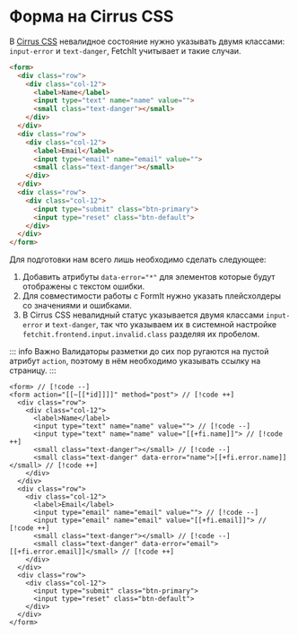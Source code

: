 # Форма на Cirrus CSS

В [Cirrus CSS](https://cirrus-ui.netlify.app/) невалидное состояние нужно указывать двумя классами: `input-error` и `text-danger`, FetchIt учитывает и такие случаи.

```html
<form>
  <div class="row">
    <div class="col-12">
      <label>Name</label>
      <input type="text" name="name" value="">
      <small class="text-danger"></small>
    </div>
  </div>
  <div class="row">
    <div class="col-12">
      <label>Email</label>
      <input type="email" name="email" value="">
      <small class="text-danger"></small>
    </div>
  </div>
  <div class="row">
    <div class="col-12">
      <input type="submit" class="btn-primary">
      <input type="reset" class="btn-default">
    </div>
  </div>
</form>
```

Для подготовки нам всего лишь необходимо сделать следующее:

1. Добавить атрибуты `data-error="*"` для элементов которые будут отображены с текстом ошибки.
2. Для совместимости работы с FormIt нужно указать плейсхолдеры со значениями и ошибками.
3. В Cirrus CSS невалидный статус указывается двумя классами `input-error` и `text-danger`, так что указываем их в системной настройке `fetchit.frontend.input.invalid.class` разделяя их пробелом.

::: info Важно
Валидаторы разметки до сих пор ругаются на пустой атрибут `action`, поэтому в нём необходимо указывать ссылку на страницу.
:::

```modx
<form> // [!code --]
<form action="[[~[[*id]]]]" method="post"> // [!code ++]
  <div class="row">
    <div class="col-12">
      <label>Name</label>
      <input type="text" name="name" value=""> // [!code --]
      <input type="text" name="name" value="[[+fi.name]]"> // [!code ++]
      <small class="text-danger"></small> // [!code --]
      <small class="text-danger" data-error="name">[[+fi.error.name]]</small> // [!code ++]
    </div>
  </div>
  <div class="row">
    <div class="col-12">
      <label>Email</label>
      <input type="email" name="email" value=""> // [!code --]
      <input type="email" name="email" value="[[+fi.email]]"> // [!code ++]
      <small class="text-danger"></small> // [!code --]
      <small class="text-danger" data-error="email">[[+fi.error.email]]</small> // [!code ++]
    </div>
  </div>
  <div class="row">
    <div class="col-12">
      <input type="submit" class="btn-primary">
      <input type="reset" class="btn-default">
    </div>
  </div>
</form>
```
